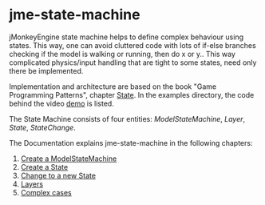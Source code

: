 # jme-state-machine

jMonkeyEngine state machine helps to define complex behaviour using states. This way, one can avoid cluttered code with lots of if-else branches checking if the model is walking or running, then do x or y.. This way complicated physics/input handling that are tight to some states, need only there be implemented.

Implementation and architecture are based on the book "Game Programming Patterns", chapter [State](https://gameprogrammingpatterns.com/state.html).
In the examples directory, the code behind the video [demo](https://www.youtube.com/watch?v=UY6encoXvIE) is listed.

The State Machine consists of four entities: *ModelStateMachine*, *Layer*, *State*, *StateChange*.

The Documentation explains jme-state-machine in the following chapters:
1. [Create a ModelStateMachine](https://github.com/daBlesr/jme-state-machine/blob/main/docs/create-a-state-machine.md)
3. [Create a State](https://github.com/daBlesr/jme-state-machine/blob/main/docs/state.md)
4. [Change to a new State](https://github.com/daBlesr/jme-state-machine/blob/main/docs/change%20state.md)
5. [Layers](https://github.com/daBlesr/jme-state-machine/blob/main/docs/layers.md)
6. [Complex cases](https://github.com/daBlesr/jme-state-machine/blob/main/docs/layers.md)




